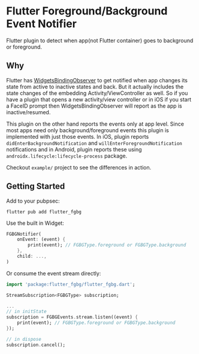 # Flutter Foreground/Background Event Notifier

Flutter plugin to detect when app(not Flutter container) goes to background or foreground.

## Why

Flutter has [WidgetsBindingObserver](https://api.flutter.dev/flutter/widgets/WidgetsBindingObserver-class.html) to get notified when app changes its state from active to inactive states and back. But it actually includes the state changes of the embedding Activity/ViewController as well. So if you have a plugin that opens a new activity/view controller or in iOS if you start a FaceID prompt then WidgetsBindingObserver will report as the app is inactive/resumed.

This plugin on the other hand reports the events only at app level. Since most apps need only background/foreground events this plugin is implemented with just those events. In iOS, plugin reports `didEnterBackgroundNotification` and `willEnterForegroundNotification` notifications and in Android, plugin reports these using `androidx.lifecycle:lifecycle-process` package.

Checkout `example/` project to see the differences in action.

## Getting Started

Add to your pubpsec:

```shell
flutter pub add flutter_fgbg
```

Use the built in Widget:

```dart
FGBGNotifier(
    onEvent: (event) {
        print(event); // FGBGType.foreground or FGBGType.background
    },
    child: ...,
)
```

Or consume the event stream directly:

```dart
import 'package:flutter_fgbg/flutter_fgbg.dart';

StreamSubscription<FGBGType> subscription;

...
// in initState
subscription = FGBGEvents.stream.listen((event) {
    print(event); // FGBGType.foreground or FGBGType.background
});

// in dispose
subscription.cancel();
```